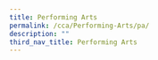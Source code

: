 ```yaml
---
title: Performing Arts
permalink: /cca/Performing-Arts/pa/
description: ""
third_nav_title: Performing Arts
---
```

